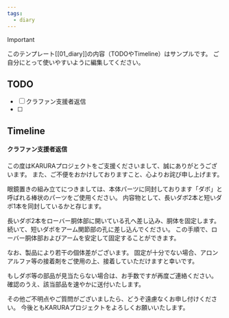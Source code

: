 ```yaml
---
tags:
  - diary
---
```

> [!IMPORTANT]
> このテンプレート[[01_diary]]の内容（TODOやTimeline）はサンプルです。
> ご自分にとって使いやすいように編集してください。

## TODO

- [ ] クラファン支援者返信
- [ ] 

## Timeline
#### クラファン支援者返信
この度はKARURAプロジェクトをご支援くださいまして、誠にありがとうございます。 
また、ご不便をおかけしておりますこと、心よりお詫び申し上げます。 

眼鏡置きの組み立てにつきましては、本体パーツに同封しております「ダボ」と呼ばれる棒状のパーツをご使用ください。 
内容物として、長いダボ2本と短いダボ1本を同封しているかと存じます。 

長いダボ2本をローバー胴体部に開いている孔へ差し込み、胴体を固定します。 
続いて、短いダボをアーム関節部の孔に差し込んでください。 
この手順で、ローバー胴体部およびアームを安定して固定することができます。 

なお、製品により若干の個体差がございます。
固定が十分でない場合、アロンアルファ等の接着剤をご使用の上、接着していただけますと幸いです。

もしダボ等の部品が見当たらない場合は、お手数ですが再度ご連絡ください。
確認のうえ、該当部品を速やかに送付いたします。 

その他ご不明点やご質問がございましたら、どうぞ遠慮なくお申し付けください。 
今後ともKARURAプロジェクトをよろしくお願いいたします。
